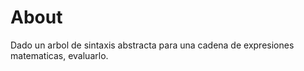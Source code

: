 # About

Dado un arbol de sintaxis abstracta para una cadena de expresiones matematicas, evaluarlo.

